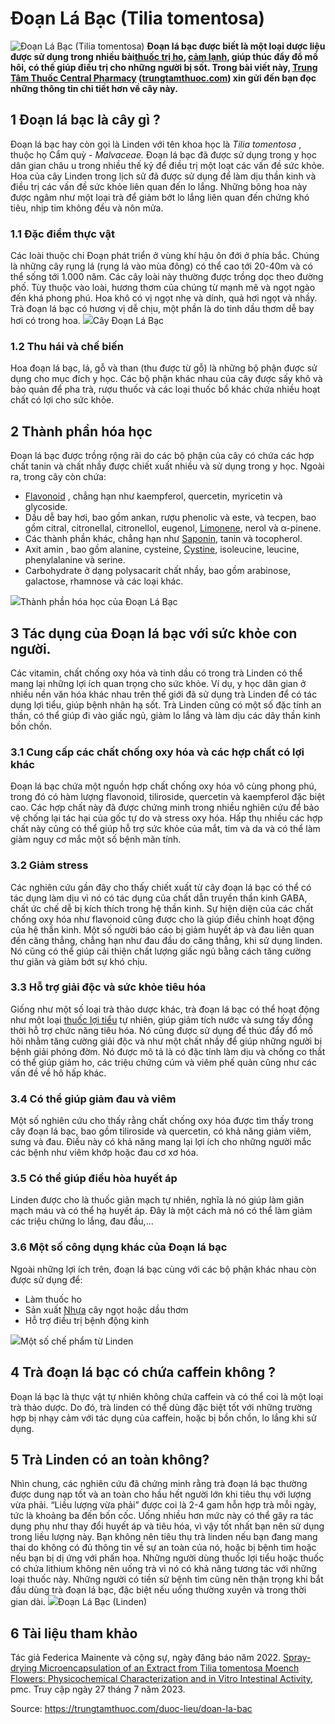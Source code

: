 # Đoạn Lá Bạc (Tilia tomentosa)

![Đoạn Lá Bạc \(Tilia tomentosa\)](https://trungtamthuoc.com/images/others/doan-la-bac-1-6563.jpg)
**Đoạn lá bạc được biết là một loại dược liệu được sử dụng trong nhiều bài[thuốc trị ho](https://trungtamthuoc.com/thuoc-tri-ho "thuốc trị ho"), [cảm lạnh](https://trungtamthuoc.com/bai-viet/cam-lanh-nguyen-nhan-trieu-chung-va-cac-bai-thuoc-dan-gian-chua-tri "cảm lạnh"), giúp thúc đẩy đổ mồ hôi, có thể giúp điều trị cho những người bị sốt. Trong bài viết này, [Trung Tâm Thuốc Central Pharmacy](https://trungtamthuoc.com/ "Trung Tâm Thuốc Central Pharmacy") ([trungtamthuoc.com](https://trungtamthuoc.com/ "trungtamthuoc.com")) xin gửi đến bạn đọc những thông tin chi tiết hơn về cây này.**
##  1 Đoạn lá bạc là cây gì ?
Đoạn lá bạc hay còn gọi là Linden với tên khoa học là _Tilia tomentosa_ , thuộc họ Cẩm quỳ - _Malvaceae._
Đoạn lá bạc đã được sử dụng trong y học dân gian châu u trong nhiều thế kỷ để điều trị một loạt các vấn đề sức khỏe. Hoa của cây Linden trong lịch sử đã được sử dụng để làm dịu thần kinh và điều trị các vấn đề sức khỏe liên quan đến lo lắng. Những bông hoa này được ngâm như một loại trà để giảm bớt lo lắng liên quan đến chứng khó tiêu, nhịp tim không đều và nôn mửa.
### 1.1 Đặc điểm thực vật 
Các loài thuộc chi Đoạn phát triển ở vùng khí hậu ôn đới ở phía bắc. Chúng là những cây rụng lá (rụng lá vào mùa đông) có thể cao tới 20-40m và có thể sống tới 1.000 năm. Các cây loài này thường được trồng dọc theo đường phố. Tùy thuộc vào loài, hương thơm của chúng từ mạnh mẽ và ngọt ngào đến khá phong phú. Hoa khô có vị ngọt nhẹ và dính, quả hơi ngọt và nhầy. Trà đoạn lá bạc có hương vị dễ chịu, một phần là do tinh dầu thơm dễ bay hơi có trong hoa.
![](https://trungtamthuoc.com/images/item/doan-la-bac-2.jpg)Cây Đoạn Lá Bạc
### 1.2 Thu hái và chế biến
Hoa đoạn lá bạc, lá, gỗ và than (thu được từ gỗ) là những bộ phận được sử dụng cho mục đích y học. Các bộ phận khác nhau của cây được sấy khô và bảo quản để pha trà, rượu thuốc và các loại thuốc bổ khác chứa nhiều hoạt chất có lợi cho sức khỏe.
##  2 Thành phần hóa học
Đoạn lá bạc được trồng rộng rãi do các bộ phận của cây có chứa các hợp chất tanin và chất nhầy được chiết xuất nhiều và sử dụng trong y học. 
Ngoài ra, trong cây còn chứa:
  * [Flavonoid](https://trungtamthuoc.com/hoat-chat/flavonoid "Flavonoid") , chẳng hạn như kaempferol, quercetin, myricetin và glycoside.
  * Dầu dễ bay hơi, bao gồm ankan, rượu phenolic và este, và tecpen, bao gồm citral, citronellal, citronellol, eugenol, [Limonene](https://trungtamthuoc.com/hoat-chat/limonene "Limonene"), nerol và α-pinene.
  * Các thành phần khác, chẳng hạn như [Saponin](https://trungtamthuoc.com/hoat-chat/saponin "Saponin"), tanin và tocopherol.
  * Axit amin , bao gồm alanine, cysteine, [Cystine](https://trungtamthuoc.com/hoat-chat/cystine "Cystine"), isoleucine, leucine, phenylalanine và serine.
  * Carbohydrate ở dạng polysacarit chất nhầy, bao gồm arabinose, galactose, rhamnose và các loại khác.


![](https://trungtamthuoc.com/images/item/doan-la-bac-4.jpg)Thành phần hóa học của Đoạn Lá Bạc
##  3 Tác dụng của Đoạn lá bạc với sức khỏe con người.
Các vitamin, chất chống oxy hóa và tinh dầu có trong trà Linden có thể mang lại những lợi ích quan trọng cho sức khỏe. Ví dụ, y học dân gian ở nhiều nền văn hóa khác nhau trên thế giới đã sử dụng trà Linden để có tác dụng lợi tiểu, giúp bệnh nhân hạ sốt. Trà Linden cũng có một số đặc tính an thần, có thể giúp đi vào giấc ngủ, giảm lo lắng và làm dịu các dây thần kinh bồn chồn. 
### 3.1 Cung cấp các chất chống oxy hóa và các hợp chất có lợi khác
Đoạn lá bạc chứa một nguồn hợp chất chống oxy hóa vô cùng phong phú, trong đó có hàm lượng flavonoid, tiliroside, quercetin và kaempferol đặc biệt cao. Các hợp chất này đã được chứng minh trong nhiều nghiên cứu để bảo vệ chống lại tác hại của gốc tự do và stress oxy hóa.
Hấp thụ nhiều các hợp chất này cũng có thể giúp hỗ trợ sức khỏe của mắt, tim và da và có thể làm giảm nguy cơ mắc một số bệnh mãn tính.
### 3.2 Giảm stress
Các nghiên cứu gần đây cho thấy chiết xuất từ ​​cây đoạn lá bạc có thể có tác dụng làm dịu vì nó có tác dụng của chất dẫn truyền thần kinh GABA, chất ức chế dễ bị kích thích trong hệ thần kinh.
Sự hiện diện của các chất chống oxy hóa như flavonoid cũng được cho là giúp điều chỉnh hoạt động của hệ thần kinh.
Một số người báo cáo bị giảm huyết áp và đau liên quan đến căng thẳng, chẳng hạn như đau đầu do căng thẳng, khi sử dụng linden. Nó cũng có thể giúp cải thiện chất lượng giấc ngủ bằng cách tăng cường thư giãn và giảm bớt sự khó chịu.
### 3.3 Hỗ trợ giải độc và sức khỏe tiêu hóa
Giống như một số loại trà thảo dược khác, trà đoạn lá bạc có thể hoạt động như một loại [thuốc lợi tiểu](https://trungtamthuoc.com/bai-viet/duoc-ly-thuoc-loi-tieu-dai-cuong-va-cac-thuoc-cu-the "thuốc lợi tiểu") tự nhiên, giúp giảm tích nước và sưng tấy đồng thời hỗ trợ chức năng tiêu hóa.
Nó cũng được sử dụng để thúc đẩy đổ mồ hôi nhằm tăng cường giải độc và như một chất nhầy để giúp những người bị bệnh giải phóng đờm. Nó được mô tả là có đặc tính làm dịu và chống co thắt có thể giúp giảm ho, các triệu chứng cúm và viêm phế quản cũng như các vấn đề về hô hấp khác.
### 3.4 Có thể giúp giảm đau và viêm
Một số nghiên cứu cho thấy rằng chất chống oxy hóa được tìm thấy trong cây đoạn lá bạc, bao gồm tiliroside và quercetin, có khả năng giảm viêm, sưng và đau. Điều này có khả năng mang lại lợi ích cho những người mắc các bệnh như viêm khớp hoặc đau cơ xơ hóa.
### 3.5 Có thể giúp điều hòa huyết áp
Linden được cho là thuốc giãn mạch tự nhiên, nghĩa là nó giúp làm giãn mạch máu và có thể hạ huyết áp. Đây là một cách mà nó có thể làm giảm các triệu chứng lo lắng, đau đầu,...
### 3.6 Một số công dụng khác của Đoạn lá bạc
Ngoài những lợi ích trên, đoạn lá bạc cùng với các bộ phận khác nhau còn được sử dụng để:
  * Làm thuốc ho
  * Sản xuất [Nhựa](https://trungtamthuoc.com/hoat-chat/nhua "Nhựa") cây ngọt hoặc dầu thơm
  * Hỗ trợ điều trị bệnh động kinh


![](https://trungtamthuoc.com/images/item/doan-la-bac-5.jpg)Một số chế phẩm từ Linden
##  4 Trà đoạn lá bạc có chứa caffein không ?
Đoạn lá bạc là thực vật tự nhiên không chứa caffein và có thể coi là một loại trà thảo dược. Do đó, trà linden có thể dùng đặc biệt tốt với những trường hợp bị nhạy cảm với tác dụng của caffein, hoặc bị bồn chồn, lo lắng khi sử dụng.
##  5 Trà Linden có an toàn không? 
Nhìn chung, các nghiên cứu đã chứng minh rằng trà đoạn lá bạc thường được dung nạp tốt và an toàn cho hầu hết người lớn khi tiêu thụ với lượng vừa phải.
“Liều lượng vừa phải” được coi là 2-4 gam hỗn hợp trà mỗi ngày, tức là khoảng ba đến bốn cốc. Uống nhiều hơn mức này có thể gây ra tác dụng phụ như thay đổi huyết áp và tiêu hóa, vì vậy tốt nhất bạn nên sử dụng trong liều lượng này.
Bạn không nên tiêu thụ trà linden nếu bạn đang mang thai do không có đủ thông tin về sự an toàn của nó, hoặc bị bệnh tim hoặc nếu bạn bị dị ứng với phấn hoa.
Những người dùng thuốc lợi tiểu hoặc thuốc có chứa lithium không nên uống trà vì nó có khả năng tương tác với những loại thuốc này. Những người có tiền sử bệnh tim cũng nên thận trọng khi bắt đầu dùng trà đoạn lá bạc, đặc biệt nếu uống thường xuyên và trong thời gian dài.
![](https://trungtamthuoc.com/images/item/doan-la-bac-3.jpg)Đoạn Lá Bạc (Linden)
##  6 Tài liệu tham khảo
Tác giả Federica Mainente và cộng sự, ngày đăng báo năm 2022. [Spray-drying Microencapsulation of an Extract from Tilia tomentosa Moench Flowers: Physicochemical Characterization and in Vitro Intestinal Activity](https://www.ncbi.nlm.nih.gov/pmc/articles/PMC9463327/), pmc. Truy cập ngày 27 tháng 7 năm 2023.


Source: https://trungtamthuoc.com/duoc-lieu/doan-la-bac